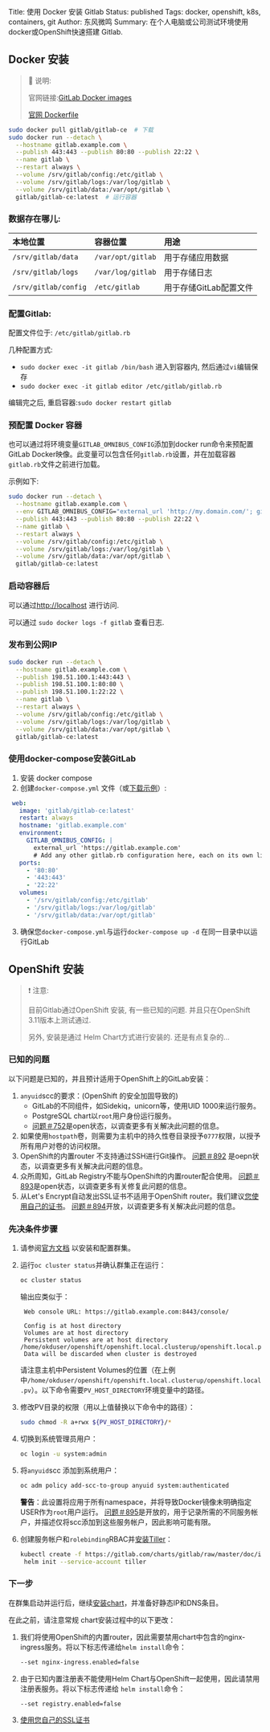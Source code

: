 Title: 使用 Docker 安装 Gitlab
Status: published
Tags: docker, openshift, k8s, containers, git
Author: 东风微鸣
Summary: 在个人电脑或公司测试环境使用docker或OpenShift快速搭建 Gitlab.

## Docker 安装

> :notebook: 说明:
>
> 官网链接:[GitLab Docker images](https://docs.gitlab.com/omnibus/docker/)
>
> [官网 Dockerfile](https://gitlab.com/gitlab-org/omnibus-gitlab/blob/master/docker/Dockerfile)

```bash
sudo docker pull gitlab/gitlab-ce  # 下载
sudo docker run --detach \
  --hostname gitlab.example.com \
  --publish 443:443 --publish 80:80 --publish 22:22 \
  --name gitlab \
  --restart always \
  --volume /srv/gitlab/config:/etc/gitlab \
  --volume /srv/gitlab/logs:/var/log/gitlab \
  --volume /srv/gitlab/data:/var/opt/gitlab \
  gitlab/gitlab-ce:latest  # 运行容器
```



### 数据存在哪儿:

| 本地位置             | 容器位置          | 用途                   |
| :------------------- | :---------------- | :--------------------- |
| `/srv/gitlab/data`   | `/var/opt/gitlab` | 用于存储应用数据       |
| `/srv/gitlab/logs`   | `/var/log/gitlab` | 用于存储日志           |
| `/srv/gitlab/config` | `/etc/gitlab`     | 用于存储GitLab配置文件 |

### 配置Gitlab:

配置文件位于: `/etc/gitlab/gitlab.rb`

几种配置方式:

- `sudo docker exec -it gitlab /bin/bash` 进入到容器内, 然后通过`vi`编辑保存
- `sudo docker exec -it gitlab editor /etc/gitlab/gitlab.rb` 

编辑完之后, 重启容器:`sudo docker restart gitlab`

### 预配置 Docker 容器

也可以通过将环境变量`GITLAB_OMNIBUS_CONFIG`添加到docker run命令来预配置GitLab Docker映像。此变量可以包含任何`gitlab.rb`设置，并在加载容器`gitlab.rb`文件之前进行加载。

示例如下:

```bash
sudo docker run --detach \
  --hostname gitlab.example.com \
  --env GITLAB_OMNIBUS_CONFIG="external_url 'http://my.domain.com/'; gitlab_rails['lfs_enabled'] = true;" \
  --publish 443:443 --publish 80:80 --publish 22:22 \
  --name gitlab \
  --restart always \
  --volume /srv/gitlab/config:/etc/gitlab \
  --volume /srv/gitlab/logs:/var/log/gitlab \
  --volume /srv/gitlab/data:/var/opt/gitlab \
  gitlab/gitlab-ce:latest
```

### 启动容器后

可以通过<http://localhost> 进行访问.

可以通过 `sudo docker logs -f gitlab` 查看日志.

### 发布到公网IP

```bash
sudo docker run --detach \
  --hostname gitlab.example.com \
  --publish 198.51.100.1:443:443 \
  --publish 198.51.100.1:80:80 \
  --publish 198.51.100.1:22:22 \
  --name gitlab \
  --restart always \
  --volume /srv/gitlab/config:/etc/gitlab \
  --volume /srv/gitlab/logs:/var/log/gitlab \
  --volume /srv/gitlab/data:/var/opt/gitlab \
  gitlab/gitlab-ce:latest
```

### 使用docker-compose安装GitLab

1. 安装 docker compose
2. 创建`docker-compose.yml` 文件（或[下载示例](https://gitlab.com/gitlab-org/omnibus-gitlab/blob/master/docker/docker-compose.yml)）: 

```yaml
 web:
   image: 'gitlab/gitlab-ce:latest'
   restart: always
   hostname: 'gitlab.example.com'
   environment:
     GITLAB_OMNIBUS_CONFIG: |
       external_url 'https://gitlab.example.com'
       # Add any other gitlab.rb configuration here, each on its own line
   ports:
     - '80:80'
     - '443:443'
     - '22:22'
   volumes:
     - '/srv/gitlab/config:/etc/gitlab'
     - '/srv/gitlab/logs:/var/log/gitlab'
     - '/srv/gitlab/data:/var/opt/gitlab'
```

3. 确保您`docker-compose.yml`与运行`docker-compose up -d` 在同一目录中以运行GitLab

## OpenShift 安装

> :exclamation: 注意:
>
> 目前Gitlab通过OpenShift 安装, 有一些已知的问题. 并且只在OpenShift 3.11版本上测试通过.
>
> 另外, 安装是通过 Helm Chart方式进行安装的. 还是有点复杂的...

### 已知的问题

以下问题是已知的，并且预计适用于OpenShift上的GitLab安装：

1. `anyuid`scc的要求：(OpenShift 的安全加固导致的)
    - GitLab的不同组件，如Sidekiq，unicorn等，使用UID 1000来运行服务。
    - PostgreSQL chart以`root`用户身份运行服务。
    - [问题＃752](https://gitlab.com/charts/gitlab/issues/752)是open状态，以调查更多有关解决此问题的信息。
2. 如果使用`hostpath`卷，则需要为主机中的持久性卷目录授予`0777`权限，以授予所有用户对卷的访问权限。
3. OpenShift的内置router 不支持通过SSH进行Git操作。 [问题＃892](https://gitlab.com/charts/gitlab/issues/892) 是oepn状态，以调查更多有关解决此问题的信息。
4. 众所周知，GitLab Registry不能与OpenShift的内置router配合使用。 [问题＃893](https://gitlab.com/charts/gitlab/issues/893)是open状态，以调查更多有关修复此问题的信息。
5. 从Let's Encrypt自动发出SSL证书不适用于OpenShift router。我们建议[您使用自己的证书](https://docs.gitlab.com/charts/installation/tls.html#option-2-use-your-own-wildcard-certificate)。 [问题＃894](https://gitlab.com/charts/gitlab/issues/894)开放，以调查更多有关解决此问题的信息。

### 先决条件步骤

1. 请参阅[官方文档](https://www.okd.io/download.html#oc-platforms) 以安装和配置群集。

2. 运行`oc cluster status`并确认群集正在运行：

    ```bash
    oc cluster status
    ```

    输出应类似于：

    ```
     Web console URL: https://gitlab.example.com:8443/console/
    
     Config is at host directory
     Volumes are at host directory
     Persistent volumes are at host directory /home/okduser/openshift/openshift.local.clusterup/openshift.local.pv
     Data will be discarded when cluster is destroyed
    ```

    请注意主机中Persistent Volumes的位置（在上例中`/home/okduser/openshift/openshift.local.clusterup/openshift.local.pv`）。以下命令需要`PV_HOST_DIRECTORY`环境变量中的路径。

3. 修改PV目录的权限（用以上值替换以下命令中的路径）：

    ```bash
    sudo chmod -R a+rwx ${PV_HOST_DIRECTORY}/*
    ```

4. 切换到系统管理员用户：

    ```bash
    oc login -u system:admin
    ```

5. 将`anyuid`scc 添加到系统用户：

    ```bash
    oc adm policy add-scc-to-group anyuid system:authenticated
    ```

    **警告**：此设置将应用于所有namespace，并将导致Docker镜像未明确指定USER作为`root`用户运行。 [问题＃895](https://gitlab.com/charts/gitlab/issues/895)是开放的，用于记录所需的不同服务帐户，并描述仅将scc添加到这些服务帐户，因此影响可能有限。

6. 创建服务帐户和`rolebinding`RBAC并[安装Tiller](https://docs.gitlab.com/charts/installation/tools.html#helm)：

    ```bash
    kubectl create -f https://gitlab.com/charts/gitlab/raw/master/doc/installation/examples/rbac-config.yaml
     helm init --service-account tiller
    ```

### 下一步

在群集启动并运行后，继续[安装chart](https://docs.gitlab.com/charts/installation/deployment.html)，并准备好静态IP和DNS条目。

在此之前，请注意常规 chart安装过程中的以下更改：

1. 我们将使用OpenShift的内置router，因此需要禁用chart中包含的nginx-ingress服务。将以下标志传递给`helm install`命令：

    ```bash
    --set nginx-ingress.enabled=false
    ```

2. 由于已知内置注册表不能使用Helm Chart与OpenShift一起使用，因此请禁用注册表服务。将以下标志传递给 `helm install`命令：

    ```
    --set registry.enabled=false
    ```

3. [使用您自己的SSL证书](https://docs.gitlab.com/charts/installation/tls.html#option-2-use-your-own-wildcard-certificate)
